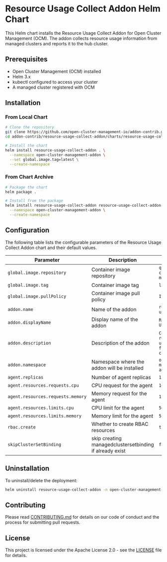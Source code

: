 # Resource Usage Collect Addon Helm Chart

This Helm chart installs the Resource Usage Collect Addon for Open Cluster Management (OCM). The addon collects resource usage information from managed clusters and reports it to the hub cluster.

## Prerequisites

- Open Cluster Management (OCM) installed
- Helm 3.x
- kubectl configured to access your cluster
- A managed cluster registered with OCM

## Installation

### From Local Chart

```bash
# Clone the repository
git clone https://github.com/open-cluster-management-io/addon-contrib.git
cd addon-contrib/resource-usage-collect-addon/charts/resource-usage-collect-addon

# Install the chart
helm install resource-usage-collect-addon . \
  --namespace open-cluster-management-addon \
  --set global.image.tag=latest \
  --create-namespace
```

### From Chart Archive

```bash
# Package the chart
helm package .

# Install from the package
helm install resource-usage-collect-addon resource-usage-collect-addon-0.1.0.tgz \
  --namespace open-cluster-management-addon \
  --create-namespace
```

## Configuration

The following table lists the configurable parameters of the Resource Usage Collect Addon chart and their default values.

| Parameter | Description | Default |
|-----------|-------------|---------|
| `global.image.repository` | Container image repository | `quay.io/open-cluster-management` |
| `global.image.tag` | Container image tag | `latest` |
| `global.image.pullPolicy` | Container image pull policy | `IfNotPresent` |
| `addon.name` | Name of the addon | `resource-usage-collect` |
| `addon.displayName` | Display name of the addon | `Resource Usage Collect` |
| `addon.description` | Description of the addon | `Collects resource usage metrics from managed clusters` |
| `addon.namespace` | Namespace where the addon will be installed | `open-cluster-management-addon` |
| `agent.replicas` | Number of agent replicas | `1` |
| `agent.resources.requests.cpu` | CPU request for the agent | `100m` |
| `agent.resources.requests.memory` | Memory request for the agent | `128Mi` |
| `agent.resources.limits.cpu` | CPU limit for the agent | `500m` |
| `agent.resources.limits.memory` | Memory limit for the agent | `512Mi` |
| `rbac.create` | Whether to create RBAC resources | `true` |
| `skipClusterSetBinding` | skip creating managedclustersetbinding if already exist | `false` |

## Uninstallation

To uninstall/delete the deployment:

```bash
helm uninstall resource-usage-collect-addon -n open-cluster-management-addon
```

## Contributing

Please read [CONTRIBUTING.md](CONTRIBUTING.md) for details on our code of conduct and the process for submitting pull requests.

## License

This project is licensed under the Apache License 2.0 - see the [LICENSE](LICENSE) file for details. 